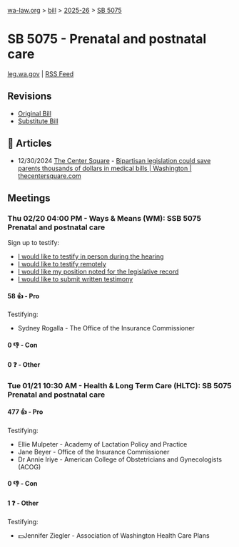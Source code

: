 [wa-law.org](/) > [bill](/bill/) > [2025-26](/bill/2025-26/) > [SB 5075](/bill/2025-26/sb/5075/)

# SB 5075 - Prenatal and postnatal care
[leg.wa.gov](https://app.leg.wa.gov/billsummary?BillNumber=5075&Year=2025&Initiative=false) | [RSS Feed](./rss.xml)

## Revisions
* [Original Bill](1/)
* [Substitute Bill](S/)

## 📰 Articles
* 12/30/2024 [The Center Square](/org/the_center_square/) - [Bipartisan legislation could save parents thousands of dollars in medical bills | Washington | thecentersquare.com](https://www.thecentersquare.com/washington/article_678d0754-c6e3-11ef-b4a5-674e04724042.html#:~:text=Senate%20Bill%205075)

## Meetings
### Thu 02/20 04:00 PM - Ways & Means (WM): SSB 5075 Prenatal and postnatal care
Sign up to testify:
* [I would like to testify in person during the hearing](https://app.leg.wa.gov/csi/Testifier/Add?chamber=House&mId=32797&aId=164717&caId=26029&tId=1)
* [I would like to testify remotely](https://app.leg.wa.gov/csi/Testifier/Add?chamber=House&mId=32797&aId=164717&caId=26029&tId=2)
* [I would like my position noted for the legislative record](https://app.leg.wa.gov/csi/Testifier/Add?chamber=House&mId=32797&aId=164717&caId=26029&tId=3)
* [I would like to submit written testimony](https://app.leg.wa.gov/csi/Testifier/Add?chamber=House&mId=32797&aId=164717&caId=26029&tId=4)

#### 58 👍 - Pro
Testifying:
* Sydney Rogalla - The Office of the Insurance Commissioner

#### 0 👎 - Con

#### 0 ❓ - Other

### Tue 01/21 10:30 AM - Health & Long Term Care (HLTC): SB 5075 Prenatal and postnatal care
#### 477 👍 - Pro
Testifying:
* Ellie Mulpeter - Academy of Lactation Policy and Practice
* Jane Beyer - Office of the Insurance Commissioner
* Dr Annie Iriye - American College of Obstetricians and Gynecologists (ACOG)

#### 0 👎 - Con

#### 1 ❓ - Other
Testifying:
* 💵Jennifer Ziegler - Association of Washington Health Care Plans
